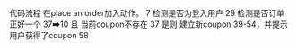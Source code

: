 代码流程
在place an order加入动作。  7
检测是否为登入用户 29
检测是否订单正好一个 37➡10 且 当前coupon不存在 37 是则
建立新coupon 39-54，并提示用户获得了coupon 58